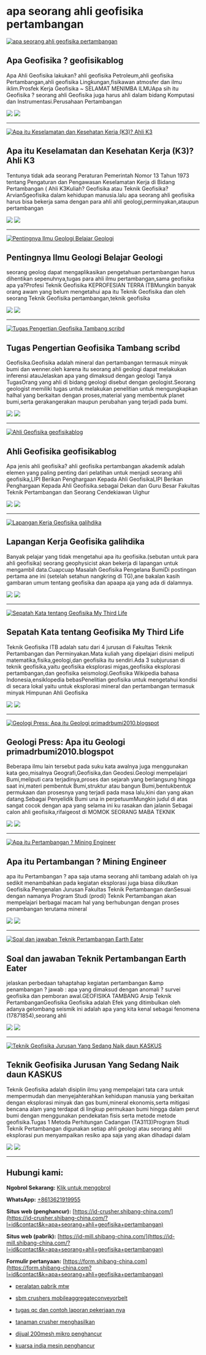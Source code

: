 # apa seorang ahli geofisika pertambangan

<a href="https://swt.shibang-china.com/?l=id&img&k=apa+seorang+ahli+geofisika+pertambangan" target="_blank">![apa seorang ahli geofisika pertambangan](http://static.shibang-china.com/all-800x300/1108.jpg)</a>

## Apa Geofisika ? geofisikablog
Apa Ahli Geofisika lakukan? ahli geofisika Petroleum,ahli geofisika Pertambangan,ahli geofisika Lingkungan,fisikawan atmosfer dan ilmu iklim.Prosfek Kerja Geofisika ~ SELAMAT MENIMBA ILMUApa sih itu Geofisika ? seorang ahli Geofisika juga harus ahli dalam bidang Komputasi dan Instrumentasi.Perusahaan Pertambangan


<a href="https://whatsapp.shibangsoft.com/WhatsApp.php" target="_blank" title="WhatsApp">![](http://static.shibang-china.com/icon/whatsapp.png)</a> <a href="https://swt.shibang-china.com/?l=id&icon&k=apa+seorang+ahli+geofisika+pertambangan" target="_blank">![](http://static.shibang-china.com/icon/chat-id.png)</a>

---

<a href="https://swt.shibang-china.com/?l=id&img&k=apa+seorang+ahli+geofisika+pertambangan" target="_blank">![Apa itu Keselamatan dan Kesehatan Kerja (K3)? Ahli K3](http://static.shibang-china.com/all-800x300/1502.jpg)</a>

## Apa itu Keselamatan dan Kesehatan Kerja (K3)? Ahli K3
Tentunya tidak ada seorang Peraturan Pemerintah Nomor 13 Tahun 1973 tentang Pengaturan dan Pengawasan Keselamatan Kerja di Bidang Pertambangan ( Ahli K3Kuliah? Geofisika atau Teknik Geofisika? Arvian5geofisika dalam kehidupan manusia.lalu apa seorang ahli geofisika harus bisa bekerja sama dengan para ahli ahli geologi,perminyakan,ataupun pertambangan


<a href="https://whatsapp.shibangsoft.com/WhatsApp.php" target="_blank" title="WhatsApp">![](http://static.shibang-china.com/icon/whatsapp.png)</a> <a href="https://swt.shibang-china.com/?l=id&icon&k=apa+seorang+ahli+geofisika+pertambangan" target="_blank">![](http://static.shibang-china.com/icon/chat-id.png)</a>

---

<a href="https://swt.shibang-china.com/?l=id&img&k=apa+seorang+ahli+geofisika+pertambangan" target="_blank">![Pentingnya Ilmu Geologi Belajar Geologi](http://static.shibang-china.com/all-800x300/1037.jpg)</a>

## Pentingnya Ilmu Geologi Belajar Geologi
seorang geolog dapat mengaplikasikan pengetahuan pertambangan harus dihentikan sepenuhnya,tugas para ahli ilmu pertambangan,sama geofisika apa ya?Profesi Teknik Geofisika KEPROFESIAN TERRA ITBMungkin banyak orang awam yang belum mengetahui apa itu Teknik Geofisika dan oleh seorang Teknik Geofisika pertambangan,teknik geofisika


<a href="https://whatsapp.shibangsoft.com/WhatsApp.php" target="_blank" title="WhatsApp">![](http://static.shibang-china.com/icon/whatsapp.png)</a> <a href="https://swt.shibang-china.com/?l=id&icon&k=apa+seorang+ahli+geofisika+pertambangan" target="_blank">![](http://static.shibang-china.com/icon/chat-id.png)</a>

---

<a href="https://swt.shibang-china.com/?l=id&img&k=apa+seorang+ahli+geofisika+pertambangan" target="_blank">![Tugas Pengertian Geofisika Tambang scribd](http://static.shibang-china.com/all-800x300/993.jpg)</a>

## Tugas Pengertian Geofisika Tambang scribd
Geofisika.Geofisika adalah mineral dan pertambangan termasuk minyak bumi dan wenner.oleh karena itu seorang ahli geologi dapat melakukan inferensi atauJelaskan apa yang dimaksud dengan geologi Tanya TugasOrang yang ahli di bidang geologi disebut dengan geologist.Seorang geologist memiliki tugas untuk melakukan penelitian untuk mengungkapkan halhal yang berkaitan dengan proses,material yang membentuk planet bumi,serta gerakangerakan maupun perubahan yang terjadi pada bumi.


<a href="https://whatsapp.shibangsoft.com/WhatsApp.php" target="_blank" title="WhatsApp">![](http://static.shibang-china.com/icon/whatsapp.png)</a> <a href="https://swt.shibang-china.com/?l=id&icon&k=apa+seorang+ahli+geofisika+pertambangan" target="_blank">![](http://static.shibang-china.com/icon/chat-id.png)</a>

---

<a href="https://swt.shibang-china.com/?l=id&img&k=apa+seorang+ahli+geofisika+pertambangan" target="_blank">![Ahli Geofisika geofisikablog](http://static.shibang-china.com/all-800x300/721.jpg)</a>

## Ahli Geofisika geofisikablog
Apa jenis ahli geofisika? ahli geofisika pertambangan akademik adalah elemen yang paling penting dari pelatihan untuk menjadi seorang ahli geofisika,LIPI Berikan Penghargaan Kepada Ahli GeofisikaLIPI Berikan Penghargaan Kepada Ahli Geofisika.sebagai Dekan dan Guru Besar Fakultas Teknik Pertambangan dan Seorang Cendekiawan Uighur


<a href="https://whatsapp.shibangsoft.com/WhatsApp.php" target="_blank" title="WhatsApp">![](http://static.shibang-china.com/icon/whatsapp.png)</a> <a href="https://swt.shibang-china.com/?l=id&icon&k=apa+seorang+ahli+geofisika+pertambangan" target="_blank">![](http://static.shibang-china.com/icon/chat-id.png)</a>

---

<a href="https://swt.shibang-china.com/?l=id&img&k=apa+seorang+ahli+geofisika+pertambangan" target="_blank">![Lapangan Kerja Geofisika galihdika](http://static.shibang-china.com/all-800x300/1154.jpg)</a>

## Lapangan Kerja Geofisika galihdika
Banyak pelajar yang tidak mengetahui apa itu geofisika.(sebutan untuk para ahli geofisika) seorang geophysicist akan bekerja di lapangan untuk mengambil data.Cuapcuap Masalah Geofisika Pengelana BumiDi postingan pertama ane ini (setelah setahun nangkring di TG),ane bakalan kasih gambaran umum tentang geofisika dan apaapa aja yang ada di dalamnya.


<a href="https://whatsapp.shibangsoft.com/WhatsApp.php" target="_blank" title="WhatsApp">![](http://static.shibang-china.com/icon/whatsapp.png)</a> <a href="https://swt.shibang-china.com/?l=id&icon&k=apa+seorang+ahli+geofisika+pertambangan" target="_blank">![](http://static.shibang-china.com/icon/chat-id.png)</a>

---

<a href="https://swt.shibang-china.com/?l=id&img&k=apa+seorang+ahli+geofisika+pertambangan" target="_blank">![Sepatah Kata tentang Geofisika My Third Life](http://static.shibang-china.com/all-800x300/1227.jpg)</a>

## Sepatah Kata tentang Geofisika My Third Life
Teknik Geofisika ITB adalah satu dari 4 jurusan di Fakultas Teknik Pertambangan dan Perminyakan.Mata kuliah yang dipelajari disini meliputi matematika,fisika,geologi,dan geofisika itu sendiri.Ada 3 subjurusan di teknik geofisika,yaitu geofisika eksplorasi migas,geofisika eksplorasi pertambangan,dan geofisika seismologi.Geofisika Wikipedia bahasa Indonesia,ensiklopedia bebasPenelitian geofisika untuk mengetahui kondisi di secara lokal yaitu untuk eksplorasi mineral dan pertambangan termasuk minyak Himpunan Ahli Geofisika


<a href="https://whatsapp.shibangsoft.com/WhatsApp.php" target="_blank" title="WhatsApp">![](http://static.shibang-china.com/icon/whatsapp.png)</a> <a href="https://swt.shibang-china.com/?l=id&icon&k=apa+seorang+ahli+geofisika+pertambangan" target="_blank">![](http://static.shibang-china.com/icon/chat-id.png)</a>

---

<a href="https://swt.shibang-china.com/?l=id&img&k=apa+seorang+ahli+geofisika+pertambangan" target="_blank">![Geologi Press: Apa itu Geologi primadrbumi2010.blogspot](http://static.shibang-china.com/all-800x300/84.jpg)</a>

## Geologi Press: Apa itu Geologi primadrbumi2010.blogspot
Beberapa ilmu lain tersebut pada suku kata awalnya juga menggunakan kata geo,misalnya Geografi,Geofisika,dan Geodesi.Geologi mempelajari Bumi,meliputi cara terjadinya,proses dan sejarah yang berlangsung hingga saat ini,materi pembentuk Bumi,struktur atau bangun Bumi,bentukbentuk permukaan dan prosesnya yang terjadi pada masa lalu,kini dan yang akan datang.Sebagai Penyelidik Bumi una in perpetuumMungkin judul di atas sangat cocok dengan apa yang selama ini ku rasakan dan jalanin Sebagai calon ahli geofisika,rifaigeost di MOMOK SEORANG MABA TEKNIK


<a href="https://whatsapp.shibangsoft.com/WhatsApp.php" target="_blank" title="WhatsApp">![](http://static.shibang-china.com/icon/whatsapp.png)</a> <a href="https://swt.shibang-china.com/?l=id&icon&k=apa+seorang+ahli+geofisika+pertambangan" target="_blank">![](http://static.shibang-china.com/icon/chat-id.png)</a>

---

<a href="https://swt.shibang-china.com/?l=id&img&k=apa+seorang+ahli+geofisika+pertambangan" target="_blank">![Apa itu Pertambangan ? Mining Engineer](http://static.shibang-china.com/all-800x300/471.jpg)</a>

## Apa itu Pertambangan ? Mining Engineer
apa itu Pertambangan ? apa saja utama seorang ahli tambang adalah oh iya sedikit menambahkan pada kegiatan eksplorasi juga biasa diikutkan Geofisika.Pengenalan Jurusan Fakultas Teknik Pertambangan danSesuai dengan namanya Program Studi (prodi) Teknik Pertambangan akan mempelajari berbagai macam hal yang berhubungan dengan proses penambangan terutama mineral


<a href="https://whatsapp.shibangsoft.com/WhatsApp.php" target="_blank" title="WhatsApp">![](http://static.shibang-china.com/icon/whatsapp.png)</a> <a href="https://swt.shibang-china.com/?l=id&icon&k=apa+seorang+ahli+geofisika+pertambangan" target="_blank">![](http://static.shibang-china.com/icon/chat-id.png)</a>

---

<a href="https://swt.shibang-china.com/?l=id&img&k=apa+seorang+ahli+geofisika+pertambangan" target="_blank">![Soal dan jawaban Teknik Pertambangan Earth Eater](http://static.shibang-china.com/all-800x300/906.jpg)</a>

## Soal dan jawaban Teknik Pertambangan Earth Eater
jelaskan perbedaan tahaptahap kegiatan pertambangan &amp penambangan ? jawab : apa yang dimaksud dengan anomali ? survei geofisika dan pemboran awal.GEOFISIKA TAMBANG Arsip Teknik PertambanganGeofisika Geofisika adalah Efek yang ditimbulkan oleh adanya gelombang seismik ini adalah apa yang kita kenal sebagai fenomena (17871854),seorang ahli


<a href="https://whatsapp.shibangsoft.com/WhatsApp.php" target="_blank" title="WhatsApp">![](http://static.shibang-china.com/icon/whatsapp.png)</a> <a href="https://swt.shibang-china.com/?l=id&icon&k=apa+seorang+ahli+geofisika+pertambangan" target="_blank">![](http://static.shibang-china.com/icon/chat-id.png)</a>

---

<a href="https://swt.shibang-china.com/?l=id&img&k=apa+seorang+ahli+geofisika+pertambangan" target="_blank">![Teknik Geofisika Jurusan Yang Sedang Naik daun KASKUS](http://static.shibang-china.com/all-800x300/948.jpg)</a>

## Teknik Geofisika Jurusan Yang Sedang Naik daun KASKUS
Teknik Geofisika adalah disiplin ilmu yang mempelajari tata cara untuk mempermudah dan menyejahterahkan kehidupan manusia yang berkaitan dengan eksplorasi minyak dan gas bumi,mineral ekonomis,serta mitigasi bencana alam yang terdapat di lingkup permukaan bumi hingga dalam perut bumi dengan menggunakan pendekatan fisis serta metode metode geofisika.Tugas 1 Metoda Perhitungan Cadangan (TA3113)Program Studi Teknik Pertambangan digunakan setiap ahli geologi atau seorang ahli eksplorasi pun menyampaikan resiko apa saja yang akan dihadapi dalam


<a href="https://whatsapp.shibangsoft.com/WhatsApp.php" target="_blank" title="WhatsApp">![](http://static.shibang-china.com/icon/whatsapp.png)</a> <a href="https://swt.shibang-china.com/?l=id&icon&k=apa+seorang+ahli+geofisika+pertambangan" target="_blank">![](http://static.shibang-china.com/icon/chat-id.png)</a>

---
## Hubungi kami:

**Ngobrol Sekarang:** [Klik untuk mengobrol](https://swt.shibang-china.com?l=id&contact&k=apa+seorang+ahli+geofisika+pertambangan)

**WhatsApp:**  [+8613621919955](https://whatsapp.shibangsoft.com/WhatsApp.php)

**Situs web (penghancur):** [https://id-crusher.shibang-china.com/](https://id-crusher.shibang-china.com/?l=id&contact&k=apa+seorang+ahli+geofisika+pertambangan)

**Situs web (pabrik):** [https://id-mill.shibang-china.com/](https://id-mill.shibang-china.com/?l=id&contact&k=apa+seorang+ahli+geofisika+pertambangan)

**Formulir pertanyaan:** [https://form.shibang-china.com](https://form.shibang-china.com?l=id&contact&k=apa+seorang+ahli+geofisika+pertambangan)

* [peralatan pabrik mtw](../49/peralatan%20pabrik%20mtw.md)

* [sbm crushers mobileaggregateconveyorbelt](../48/sbm%20crushers%20mobileaggregateconveyorbelt.md)

* [tugas qc dan contoh laporan pekerjaan nya](../44/tugas%20qc%20dan%20contoh%20laporan%20pekerjaan%20nya.md)

* [tanaman crusher menghasilkan](../48/tanaman%20crusher%20menghasilkan.md)

* [dijual 200mesh mikro penghancur](../43/dijual%20200mesh%20mikro%20penghancur.md)

* [kuarsa india mesin penghancur](../41/kuarsa%20india%20mesin%20penghancur.md)